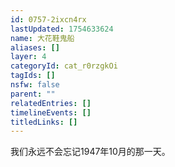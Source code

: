 ```yaml
---
id: 0757-2ixcn4rx
lastUpdated: 1754633624
name: 大花鞋鬼船
aliases: []
layer: 4
categoryId: cat_r0rzgkOi
tagIds: []
nsfw: false
parent: ""
relatedEntries: []
timelineEvents: []
titledLinks: []
---
```


我们永远不会忘记1947年10月的那一天。